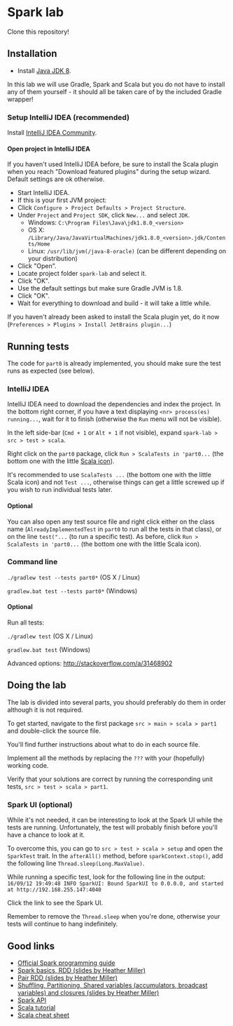 # Spark lab
Clone this repository!

## Installation
* Install [Java JDK 8](http://www.oracle.com/technetwork/java/javase/downloads/index.html).

In this lab we will use Gradle, Spark and Scala but you do not have to install any of them yourself - it should all be taken care of by the included Gradle wrapper!

### Setup IntelliJ IDEA (recommended)
Install [IntelliJ IDEA Community](https://www.jetbrains.com/idea/#chooseYourEdition).

#### Open project in IntelliJ IDEA
If you haven't used IntelliJ IDEA before, be sure to install the Scala plugin when you reach "Download featured plugins" during the setup wizard. Default settings are ok otherwise.

 * Start IntelliJ IDEA.
 * If this is your first JVM project:
  * Click `Configure > Project Defaults > Project Structure`.
  * Under `Project` and `Project SDK`, click `New...` and select `JDK`.
    * Windows: `C:\Program Files\Java\jdk1.8.0_<version>`
    * OS X: `/Library/Java/JavaVirtualMachines/jdk1.8.0_<version>.jdk/Contents/H‌​ome`
    * Linux: `/usr/lib/jvm(/java-8-oracle)` (can be different depending on your distribution)
 * Click "Open".
 * Locate project folder `spark-lab` and select it.
 * Click "OK".
 * Use the default settings but make sure Gradle JVM is 1.8.
 * Click "OK".
 * Wait for everything to download and build - it will take a little while.

If you haven't already been asked to install the Scala plugin yet, do it now (`Preferences > Plugins > Install JetBrains plugin...`)

## Running tests

The code for `part0` is already implemented, you should make sure the test runs as expected (see below).

### IntelliJ IDEA
IntelliJ IDEA need to download the dependencies and index the project. In the bottom right corner, if you have a text displaying `<nr> process(es) running...`, wait for it to finish (otherwise the `Run` menu will not be visible).

In the left side-bar (`Cmd + 1` or `Alt + 1` if not visible), expand `spark-lab > src > test > scala`.

Right click on the `part0` package, click `Run > ScalaTests in 'part0...` (the bottom one with the little [Scala icon](http://www.scala-lang.org/resources/img/smooth-spiral.png)). 

It's recommended to use `ScalaTests ...` (the bottom one with the little Scala icon) and not `Test ...`, otherwise things can get a little screwed up if you wish to run individual tests later.

#### Optional

You can also open any test source file and right click either on the class name (`AlreadyImplementedTest` in `part0` to run all the tests in that class), or on the line `test("...` (to run a specific test). As before, click `Run > ScalaTests in 'part0...` (the bottom one with the little Scala icon). 

### Command line
`./gradlew test --tests part0*` (OS X / Linux)

`gradlew.bat test --tests part0*` (Windows)

#### Optional
Run all tests:

`./gradlew test` (OS X / Linux)

`gradlew.bat test` (Windows)

Advanced options: http://stackoverflow.com/a/31468902

## Doing the lab
The lab is divided into several parts, you should preferably do them in order although it is not required.

To get started, navigate to the first package `src > main > scala > part1` and double-click the source file.

You'll find further instructions about what to do in each source file.

Implement all the methods by replacing the `???` with your (hopefully) working code.

Verify that your solutions are correct by running the corresponding unit tests, `src > test > scala > part1`.

### Spark UI (optional)
While it's not needed, it can be interesting to look at the Spark UI while the tests are running. Unfortunately, the test will probably finish before you'll have a chance to look at it.

To overcome this, you can go to `src > test > scala > setup` and open the `SparkTest` trait. In the `afterAll()` method, before `sparkContext.stop()`, add the following line `Thread.sleep(Long.MaxValue)`.

While running a specific test, look for the following line in the output:
`16/09/12 19:49:48 INFO SparkUI: Bound SparkUI to 0.0.0.0, and started at http://192.168.255.147:4040`

Click the link to see the Spark UI.

Remember to remove the `Thread.sleep` when you're done, otherwise your tests will continue to hang indefinitely.

## Good links
* [Official Spark programming guide](http://spark.apache.org/docs/latest/programming-guide.html)
* [Spark basics, RDD (slides by Heather Miller)]( http://heather.miller.am/teaching/cs212/slides/week19.pdf)
* [Pair RDD (slides by Heather Miller)]( http://heather.miller.am/teaching/cs212/slides/week19b.pdf)
* [Shuffling, Partitioning, Shared variables (accumulators, broadcast variables) and closures (slides by Heather Miller)]( http://heather.miller.am/teaching/cs212/slides/week20.pdf)
* [Spark API](http://spark.apache.org/docs/latest/api.html)
* [Scala tutorial](http://docs.scala-lang.org/tutorials/)
* [Scala cheat sheet](http://docs.scala-lang.org/cheatsheets/)